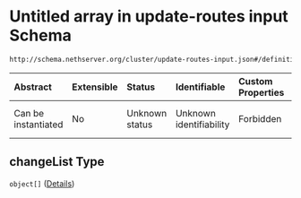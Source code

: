 # Untitled array in update-routes input Schema

```txt
http://schema.nethserver.org/cluster/update-routes-input.json#/definitions/changeList
```



| Abstract            | Extensible | Status         | Identifiable            | Custom Properties | Additional Properties | Access Restrictions | Defined In                                                                           |
| :------------------ | :--------- | :------------- | :---------------------- | :---------------- | :-------------------- | :------------------ | :----------------------------------------------------------------------------------- |
| Can be instantiated | No         | Unknown status | Unknown identifiability | Forbidden         | Allowed               | none                | [update-routes-input.json*](cluster/update-routes-input.json "open original schema") |

## changeList Type

`object[]` ([Details](update-routes-input-1-definitions-changelist-items.md))
